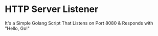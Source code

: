 # HTTP Server Listener
It's a Simple Golang Script That Listens on Port 8080 &amp; Responds with "Hello, Go!"

